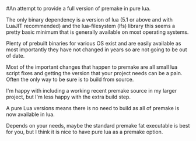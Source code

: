 #An attempt to provide a full version of premake in pure lua.

The only binary dependency is a version of lua (5.1 or above and with 
LuaJIT recommended) and the lua-filesystem (lfs) library this seems a 
pretty basic minimum that is generally available on most operating 
systems.

Plenty of prebuilt binaries for various OS exist and are easily 
available as most importantly they have not changed in years so are not 
going to be out of date.

Most of the important changes that happen to premake are all small lua 
script fixes and getting the version that your project needs can be a 
pain. Often the only way to be sure is to build from source.

I'm happy with including a working recent premake source in my larger 
project, but I'm less happy with the extra build step.

A pure Lua versions means there is no need to build as all of premake 
is now available in lua.

Depends on your needs, maybe the standard premake fat executable is 
best for you, but I think it is nice to have pure lua as a premake 
option.
